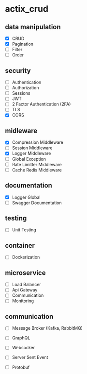 # actix_crud

## data manipulation

- [x] CRUD
- [x] Pagination
- [ ] Filter
- [ ] Order

## security

- [ ] Authentication
- [ ] Authorization
- [ ] Sessions
- [ ] JWT
- [ ] 2 Factor Authentication (2FA)
- [ ] TLS
- [x] CORS

## midleware

- [x] Compression Middleware
- [ ] Session Middleware
- [x] Logger Middleware
- [ ] Global Exception
- [ ] Rate Limitter Middleware
- [ ] Cache Redis Middleware

## documentation

- [x] Logger Global
- [ ] Swagger Documentation

## testing

- [ ] Unit Testing

## container

- [ ] Dockerization

## microservice

- [ ] Load Balancer
- [ ] Api Gateway
- [ ] Communication
- [ ] Monitoring

## communication

- [ ] Message Broker (Kafka, RabbitMQ)
- [ ] GraphQL
- [ ] Websocker
- [ ] Server Sent Event
- [ ] Protobuf

